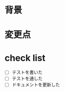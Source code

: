 # 背景
<!-- なぜこの変更をやるのかをここに記載ください -->

# 変更点
<!-- どんな変更をしたかをここに記載ください -->

# check list
<!-- 
各項目確認してください
必要ない時は (xxのため必要ない) と記載ください
e.g. 
- [x] テストを書いた (doc変更のため必要ない)
- [x] テストを通した (doc変更のため必要ない)    
- [x] ドキュメントを更新した
-->
- [ ] テストを書いた
- [ ] テストを通した
- [ ] ドキュメントを更新した